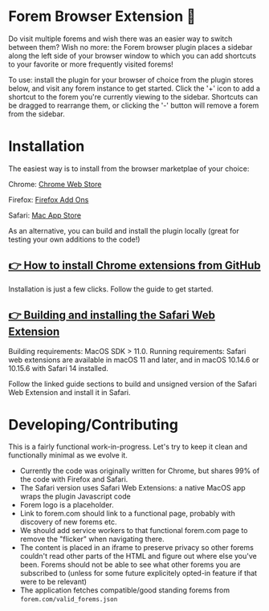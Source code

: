 # Forem Browser Extension 🌱

Do visit multiple forems  and wish there was an easier way to switch between them? Wish no more: the Forem browser plugin places a sidebar along the left side of your browser window to which you can add shortcuts to your favorite or more frequently visited forems!

To use: install the plugin for your browser of choice from the plugin stores below, and visit any forem instance to get started. Click the '+' icon to add a shortcut to the forem you're currently viewing to the sidebar. Shortcuts can be dragged to rearrange them, or clicking the '-' button will remove a forem from the sidebar.

# Installation

The easiest way is to install from the browser marketplae of your choice:

Chrome: [Chrome Web Store](https://chrome.google.com/webstore/detail/forem/dnncmjdcbcccmddpebibkolaflnakklo?hl=en-US)

Firefox: [Firefox Add Ons](https://addons.mozilla.org/en-US/firefox/addon/forem/?utm_source=addons.mozilla.org&utm_medium=referral&utm_content=search)

Safari: [Mac App Store](https://apps.apple.com/us/app/forem-for-safari/id1550146455?mt=12)

As an alternative, you can build and install the plugin locally (great for testing your own additions to the code!)
## [👉 How to install Chrome extensions from GitHub](https://dev.to/ben/how-to-install-chrome-extensions-manually-from-github-1612)

Installation is just a few clicks. Follow the guide to get started.

## [👉 Building and installing the Safari Web Extension](https://developer.apple.com/documentation/safariservices/safari_app_extensions/building_a_safari_app_extension#2957926)

Building requirements: MacOS SDK > 11.0.
Running requirements: Safari web extensions are available in macOS 11 and later, and in macOS 10.14.6 or 10.15.6 with Safari 14 installed.

Follow the linked guide sections to build and unsigned version of the Safari Web Extension and install it in Safari.

# Developing/Contributing

This is a fairly functional work-in-progress. Let's try to keep it clean and
functionally minimal as we evolve it.

- Currently the code was originally written for Chrome, but shares 99%
  of the code with Firefox and Safari.
- The Safari version uses Safari Web Extensions: a native MacOS app wraps the plugin Javascript code
- Forem logo is a placeholder.
- Link to forem.com should link to a functional page, probably with discovery of
  new forems etc.
- We should add service workers to that functional forem.com page to remove the
  "flicker" when navigating there.
- The content is placed in an iframe to preserve privacy so other forems
  couldn't read other parts of the HTML and figure out where else you've been. Forems should not be able to see what other forems you
  are subscribed to (unless for some future explicitely opted-in feature if that
  were to be relevant)
- The application fetches compatible/good standing forems from
  `forem.com/valid_forems.json`
